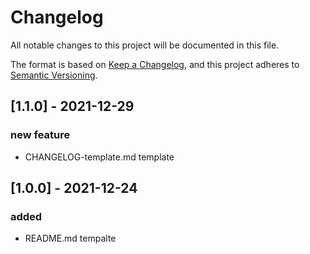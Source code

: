 # Changelog

All notable changes to this project will be documented in this file.

The format is based on [Keep a Changelog](https://keepachangelog.com/en/1.0.0/),
and this project adheres to [Semantic Versioning](https://semver.org/spec/v2.0.0.html).

## [1.1.0] - 2021-12-29

### new feature

- CHANGELOG-template.md template

## [1.0.0] - 2021-12-24

### added

- README.md tempalte